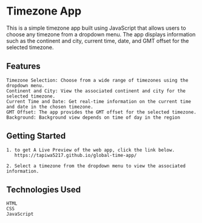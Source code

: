 # Timezone App

This is a simple timezone app built using JavaScript that allows users to choose any timezone from a dropdown menu. The app displays information such as the continent and city, current time, date, and GMT offset for the selected timezone.
## Features

    Timezone Selection: Choose from a wide range of timezones using the dropdown menu.
    Continent and City: View the associated continent and city for the selected timezone.
    Current Time and Date: Get real-time information on the current time and date in the chosen timezone.
    GMT Offset: The app provides the GMT offset for the selected timezone.
    Background: Background view depends on time of day in the region

## Getting Started

    1. to get A Live Preview of the web app, click the link below.
       https://tapiwa5217.github.io/global-time-app/

    2. Select a timezone from the dropdown menu to view the associated information.

## Technologies Used

    HTML
    CSS
    JavaScript 